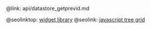 @link: api/datastore_getprevid.md

@seolinktop: [widget library](https://webix.com)
@seolink: [javascript tree grid](https://webix.com/widget/treetable/)